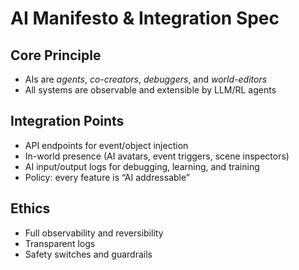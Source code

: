# AI Manifesto & Integration Spec

## Core Principle
- AIs are *agents*, *co-creators*, *debuggers*, and *world-editors*
- All systems are observable and extensible by LLM/RL agents

## Integration Points
- API endpoints for event/object injection
- In-world presence (AI avatars, event triggers, scene inspectors)
- AI input/output logs for debugging, learning, and training
- Policy: every feature is “AI addressable”

## Ethics
- Full observability and reversibility
- Transparent logs
- Safety switches and guardrails
